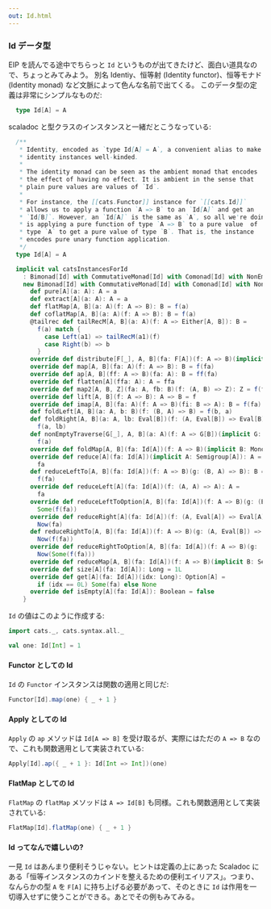 ```yaml
---
out: Id.html
---
```


### Id データ型

EIP を読んでる途中でちらっと `Id` というものが出てきたけど、面白い道具なので、ちょっとみてみよう。
別名 Identiy、恒等射 (Identity functor)、恒等モナド (Identity monad) など文脈によって色んな名前で出てくる。
このデータ型の定義は非常にシンプルなものだ:

```scala
  type Id[A] = A
```

scaladoc と型クラスのインスタンスと一緒だとこうなっている:

```scala
  /**
   * Identity, encoded as `type Id[A] = A`, a convenient alias to make
   * identity instances well-kinded.
   *
   * The identity monad can be seen as the ambient monad that encodes
   * the effect of having no effect. It is ambient in the sense that
   * plain pure values are values of `Id`.
   *
   * For instance, the [[cats.Functor]] instance for `[[cats.Id]]`
   * allows us to apply a function `A => B` to an `Id[A]` and get an
   * `Id[B]`. However, an `Id[A]` is the same as `A`, so all we're doing
   * is applying a pure function of type `A => B` to a pure value  of
   * type `A` to get a pure value of type `B`. That is, the instance
   * encodes pure unary function application.
   */
  type Id[A] = A

  implicit val catsInstancesForId
    : Bimonad[Id] with CommutativeMonad[Id] with Comonad[Id] with NonEmptyTraverse[Id] with Distributive[Id] =
    new Bimonad[Id] with CommutativeMonad[Id] with Comonad[Id] with NonEmptyTraverse[Id] with Distributive[Id] {
      def pure[A](a: A): A = a
      def extract[A](a: A): A = a
      def flatMap[A, B](a: A)(f: A => B): B = f(a)
      def coflatMap[A, B](a: A)(f: A => B): B = f(a)
      @tailrec def tailRecM[A, B](a: A)(f: A => Either[A, B]): B =
        f(a) match {
          case Left(a1) => tailRecM(a1)(f)
          case Right(b) => b
        }
      override def distribute[F[_], A, B](fa: F[A])(f: A => B)(implicit F: Functor[F]): Id[F[B]] = F.map(fa)(f)
      override def map[A, B](fa: A)(f: A => B): B = f(fa)
      override def ap[A, B](ff: A => B)(fa: A): B = ff(fa)
      override def flatten[A](ffa: A): A = ffa
      override def map2[A, B, Z](fa: A, fb: B)(f: (A, B) => Z): Z = f(fa, fb)
      override def lift[A, B](f: A => B): A => B = f
      override def imap[A, B](fa: A)(f: A => B)(fi: B => A): B = f(fa)
      def foldLeft[A, B](a: A, b: B)(f: (B, A) => B) = f(b, a)
      def foldRight[A, B](a: A, lb: Eval[B])(f: (A, Eval[B]) => Eval[B]): Eval[B] =
        f(a, lb)
      def nonEmptyTraverse[G[_], A, B](a: A)(f: A => G[B])(implicit G: Apply[G]): G[B] =
        f(a)
      override def foldMap[A, B](fa: Id[A])(f: A => B)(implicit B: Monoid[B]): B = f(fa)
      override def reduce[A](fa: Id[A])(implicit A: Semigroup[A]): A =
        fa
      def reduceLeftTo[A, B](fa: Id[A])(f: A => B)(g: (B, A) => B): B =
        f(fa)
      override def reduceLeft[A](fa: Id[A])(f: (A, A) => A): A =
        fa
      override def reduceLeftToOption[A, B](fa: Id[A])(f: A => B)(g: (B, A) => B): Option[B] =
        Some(f(fa))
      override def reduceRight[A](fa: Id[A])(f: (A, Eval[A]) => Eval[A]): Eval[A] =
        Now(fa)
      def reduceRightTo[A, B](fa: Id[A])(f: A => B)(g: (A, Eval[B]) => Eval[B]): Eval[B] =
        Now(f(fa))
      override def reduceRightToOption[A, B](fa: Id[A])(f: A => B)(g: (A, Eval[B]) => Eval[B]): Eval[Option[B]] =
        Now(Some(f(fa)))
      override def reduceMap[A, B](fa: Id[A])(f: A => B)(implicit B: Semigroup[B]): B = f(fa)
      override def size[A](fa: Id[A]): Long = 1L
      override def get[A](fa: Id[A])(idx: Long): Option[A] =
        if (idx == 0L) Some(fa) else None
      override def isEmpty[A](fa: Id[A]): Boolean = false
    }
```

`Id` の値はこのように作成する:

```scala mdoc
import cats._, cats.syntax.all._

val one: Id[Int] = 1
```

#### Functor としての Id

`Id` の `Functor` インスタンスは関数の適用と同じだ:

```scala mdoc
Functor[Id].map(one) { _ + 1 }
```

#### Apply としての Id

`Apply` の `ap` メソッドは `Id[A => B]` を受け取るが、実際にはただの `A => B` なので、これも関数適用として実装されている:

```scala mdoc
Apply[Id].ap({ _ + 1 }: Id[Int => Int])(one)
```

#### FlatMap としての Id

`FlatMap` の `flatMap` メソッドは `A => Id[B]` も同様。これも関数適用として実装されている:

```scala mdoc
FlatMap[Id].flatMap(one) { _ + 1 }
```

#### Id ってなんで嬉しいの?

一見 `Id` はあんまり便利そうじゃない。ヒントは定義の上にあった Scaladoc にある「恒等インスタンスのカインドを整えるための便利エイリアス」。つまり、なんらかの型 `A` を `F[A]` に持ち上げる必要があって、そのときに `Id` は作用を一切導入せずに使うことができる。あとでその例もみてみる。
